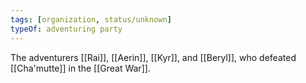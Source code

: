 ```yaml
---
tags: [organization, status/unknown]
typeOf: adventuring party
---
```


The adventurers [[Rai]], [[Aerin]], [[Kyr]], and [[Beryl]], who defeated [[Cha'mutte]] in the [[Great War]]. 